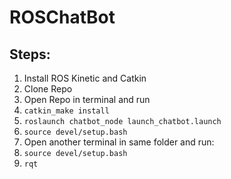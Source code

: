 # ROSChatBot
## Steps:
1. Install ROS Kinetic and Catkin
2. Clone Repo
3. Open Repo in terminal and run
  1. `catkin_make install`
  2. `roslaunch chatbot_node launch_chatbot.launch`
  3. `source devel/setup.bash`
4. Open another terminal in same folder and run:
  1. `source devel/setup.bash`
  2. `rqt`

